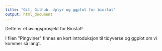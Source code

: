 ```yaml
---
title: "Git, Github, dplyr og ggplot for biostat"
output: html_document
---
```


Dette er et øvingsprosjekt for Biostat!

I filen "Pingviner" finnes en kort introduksjon til tidyverse og ggplot om vi kommer så langt.


